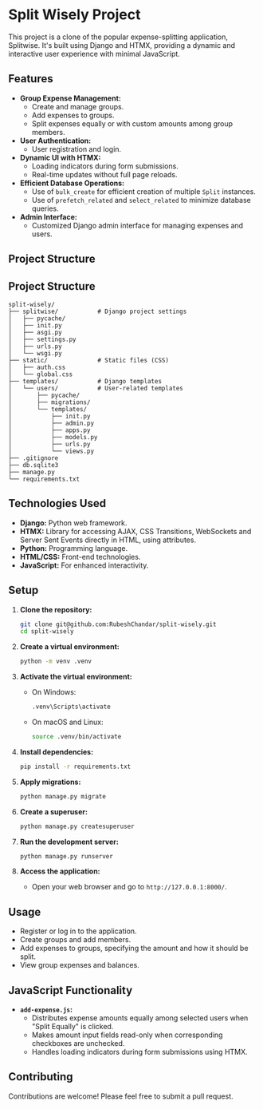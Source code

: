 # Split Wisely Project

This project is a clone of the popular expense-splitting application, Splitwise. It's built using Django and HTMX, providing a dynamic and interactive user experience with minimal JavaScript.

## Features

* **Group Expense Management:**
    * Create and manage groups.
    * Add expenses to groups.
    * Split expenses equally or with custom amounts among group members.
* **User Authentication:**
    * User registration and login.
* **Dynamic UI with HTMX:**
    * Loading indicators during form submissions.
    * Real-time updates without full page reloads.
* **Efficient Database Operations:**
    * Use of `bulk_create` for efficient creation of multiple `Split` instances.
    * Use of `prefetch_related` and `select_related` to minimize database queries.
* **Admin Interface:**
    * Customized Django admin interface for managing expenses and users.

## Project Structure

## Project Structure
```
split-wisely/
├── splitwise/           # Django project settings
│   ├── pycache/
│   ├── init.py
│   ├── asgi.py
│   ├── settings.py
│   ├── urls.py
│   └── wsgi.py
├── static/              # Static files (CSS)
│   ├── auth.css
│   └── global.css
├── templates/           # Django templates
│   └── users/           # User-related templates
│       ├── pycache/
│       ├── migrations/
│       └── templates/
│           ├── init.py
│           ├── admin.py
│           ├── apps.py
│           ├── models.py
│           ├── urls.py
│           └── views.py
├── .gitignore
├── db.sqlite3
├── manage.py
└── requirements.txt
```

## Technologies Used

* **Django:** Python web framework.
* **HTMX:** Library for accessing AJAX, CSS Transitions, WebSockets and Server Sent Events directly in HTML, using attributes.
* **Python:** Programming language.
* **HTML/CSS:** Front-end technologies.
* **JavaScript:** For enhanced interactivity.

## Setup

1.  **Clone the repository:**

    ```bash
    git clone git@github.com:RubeshChandar/split-wisely.git
    cd split-wisely
    ```

2.  **Create a virtual environment:**

    ```bash
    python -m venv .venv
    ```

3.  **Activate the virtual environment:**

    * On Windows:

        ```bash
        .venv\Scripts\activate
        ```

    * On macOS and Linux:

        ```bash
        source .venv/bin/activate
        ```

4.  **Install dependencies:**

    ```bash
    pip install -r requirements.txt
    ```

5.  **Apply migrations:**

    ```bash
    python manage.py migrate
    ```

6.  **Create a superuser:**

    ```bash
    python manage.py createsuperuser
    ```

7.  **Run the development server:**

    ```bash
    python manage.py runserver
    ```

8.  **Access the application:**

    * Open your web browser and go to `http://127.0.0.1:8000/`.

## Usage

* Register or log in to the application.
* Create groups and add members.
* Add expenses to groups, specifying the amount and how it should be split.
* View group expenses and balances.

## JavaScript Functionality

* **`add-expense.js`:**
    * Distributes expense amounts equally among selected users when "Split Equally" is clicked.
    * Makes amount input fields read-only when corresponding checkboxes are unchecked.
    * Handles loading indicators during form submissions using HTMX.

## Contributing

Contributions are welcome! Please feel free to submit a pull request.
